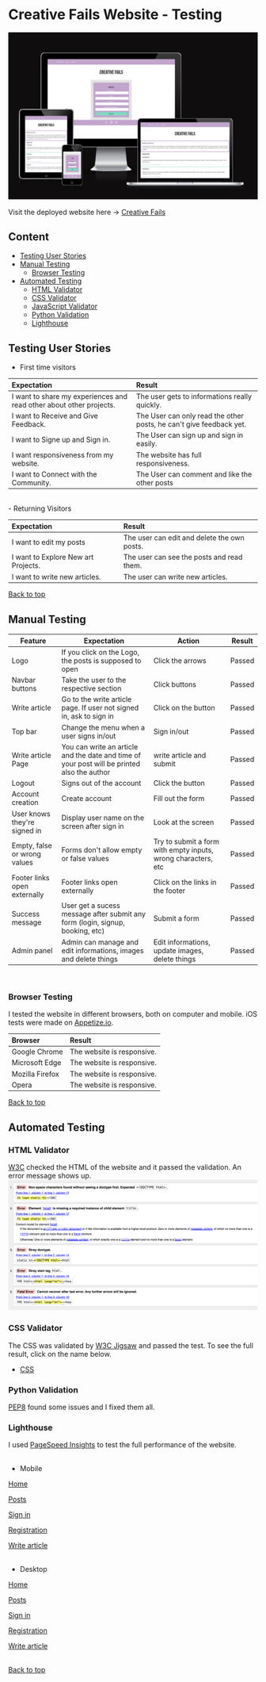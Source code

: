 # Creative Fails Website - Testing

![Creative Fails](documentation/images/am-i-responsive.png)

Visit the deployed website here → [Creative Fails](https://creativefails-b08c6c63e317.herokuapp.com/)

## Content

- [Testing User Stories](#testing-user-stories)
- [Manual Testing](#manual-testing)
  - [Browser Testing](#browser-testing)
- [Automated Testing](#automated-testing)
  - [HTML Validator](#html-validator)
  - [CSS Validator](#css-validator)
  - [JavaScript Validator](#javascript-validator)
  - [Python Validation](#python-validation)
  - [Lighthouse](#lighthouse)

## Testing User Stories

- First time visitors

| Expectation                                              | Result                                                                                                                                        |
| :------------------------------------------------------- | :-------------------------------------------------------------------------------------------------------------------------------------------- |
| I want to share my experiences and read other about other projects.                                    |  The user gets to informations really quickly. |
|I want to Receive and Give Feedback.                                        | The User can only read the other posts, he can't give feedback yet.
| I want to Signe up and Sign in. | The User can sign up and sign in easily.                                                  |
| I want responsiveness from my website.                   | The website has full responsiveness.                                                                                                          |
|I want to Connect with the Community.                                        | The User can comment and like the other posts 
<br>
- Returning Visitors

| Expectation                                          | Result                                                                                  |
| :--------------------------------------------------- | :-------------------------------------------------------------------------------------- |
| I want to edit my posts | The user can edit and delete the own posts.
| I want to Explore New art Projects.                | The user can see the posts and read them.              |
| I want to write new articles.                  | The user can write new articles.|


[Back to top](#content)

## Manual Testing

| Feature                                                                     | Expectation                                                                   | Action                                                        | Result |
| --------------------------------------------------------------------------- | ----------------------------------------------------------------------------- | ------------------------------------------------------------- | ------ |
| Logo                                                                   | If you click on the Logo, the posts is supposed to open     | Click the arrows                                              | Passed |
| Navbar buttons                                                              | Take the user to the respective section                                       | Click buttons                                                 | Passed |
| Write article                                                           | Go to the write article page. If user not signed in, ask to sign in                 | Click on the button                                           | Passed |
| Top bar                                                                     | Change the menu when a user signs in/out                                      | Sign in/out                                                   | Passed |
| Write article Page                                                               | You can write an  article and the date and time of your post will be printed also the author                                                 |write article and submit                                         | Passed |
| Logout                                                                      | Signs out of the account                                                      | Click the button                                              | Passed |
| Account creation                                                            | Create account                                                                | Fill out the form                                             | Passed |
| User knows they're signed in                                                | Display user name on the screen after sign in                                 | Look at the screen                                            | Passed |
| Empty, false or wrong values                                                | Forms don't allow empty or false values                                       | Try to submit a form with empty inputs, wrong characters, etc | Passed |
| Footer links open externally                                                | Footer links open externally                                                  | Click on the links in the footer                              | Passed |
| Success message                                                             | User get a sucess message after submit any form (login, signup, booking, etc) | Submit a form                                                 | Passed |
| Admin panel                                                                 | Admin can manage and edit informations, images and delete things              | Edit informations, update images, delete things               | Passed |

<br>

### Browser Testing

I tested the website in different browsers, both on computer and mobile. iOS tests were made on [Appetize.io](https://appetize.io/).

| Browser         | Result                     |
| :-------------- | :------------------------- |
| Google Chrome   | The website is responsive. |
| Microsoft Edge  | The website is responsive. |
| Mozilla Firefox | The website is responsive. |
| Opera           | The website is responsive. |

[Back to top](#content)

## Automated Testing

### HTML Validator

[W3C](https://validator.w3.org/) checked the HTML of the website and it passed the validation. An error message shows up.
![HTML Validation](documentation/images/html_validator.png)

### CSS Validator

The CSS was validated by [W3C Jigsaw](https://jigsaw.w3.org/css-validator/) and passed the test. To see the full result, click on the name below.

- [CSS](documentation/pdf/css_validator.pdf)


### Python Validation

[PEP8](https://pep8ci.herokuapp.com/) found some issues and I fixed them all.

### Lighthouse

I used [PageSpeed Insights](https://pagespeed.web.dev/) to test the full performance of the website.<br><br>

- Mobile

[Home](documentation/images/home_m.png)<br>

[Posts](documentation/images/posts_m.png)<br>

[Sign in](documentation/images/signin_m.png)<br>

[Registration](documentation/images/registration_m.png)<br>

[Write article](documentation/images/write_article_m.png)<br><br>

- Desktop

[Home](documentation/images/home_d.png)<br>

[Posts](documentation/images/posts_d.png)<br>

[Sign in](documentation/images/signin_d.png)<br>

[Registration](documentation/images/registration_d.png)<br>

[Write article](documentation/images/write_article_d.png)<br><br>

[Back to top](#content)